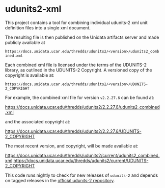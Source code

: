 # udunits2-xml

This project contains a tool for combining individual udunits-2 xml unit definition files into a single xml document.

The resulting file is then published on the Unidata artifacts server and made publicly available at

`https://docs.unidata.ucar.edu/thredds/udunits2/<version>/udunits2_combined.xml`

Each combined xml file is licensed under the terms of the UDUNITS-2 library, as outlined in the UDUNITS-2 Copyright.
A versioned copy of the copyright is available at:

`https://docs.unidata.ucar.edu/thredds/udunits2/<version>/UDUNITS-2_COPYRIGHT`

For example, the combined xml file for version `v2.2.27.6` can be found at:

https://docs.unidata.ucar.edu/thredds/udunits2/2.2.27.6/udunits2_combined.xml

and the associated copyright at:

https://docs.unidata.ucar.edu/thredds/udunits2/2.2.27.6/UDUNITS-2_COPYRIGHT

The most recent version, and copyright, will be made available at:

https://docs.unidata.ucar.edu/thredds/udunits2/current/udunits2_combined.xml
https://docs.unidata.ucar.edu/thredds/udunits2/current/UDUNITS-2_COPYRIGHT

This code runs nightly to check for new releases of `udunits-2` and depends on tagged releases in the [official udunits-2 repository](Unidata/udunits-2).

